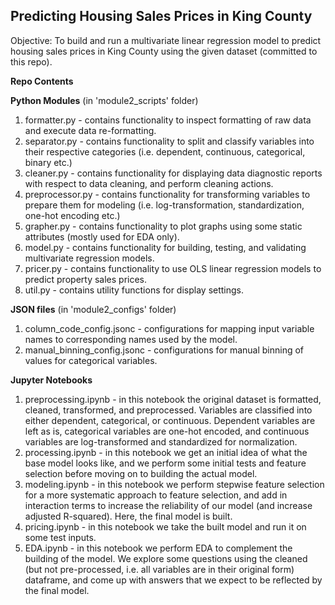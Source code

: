 ## Predicting Housing Sales Prices in King County
Objective: To build and run a multivariate linear regression model to predict housing sales prices in King County using the given dataset (committed to this repo).

**Repo Contents**

**Python Modules**
(in 'module2_scripts' folder)

1. formatter.py - contains functionality to inspect formatting of raw data and execute data re-formatting.
2. separator.py - contains functionality to split and classify variables into their respective categories (i.e. dependent, continuous, categorical, binary etc.)
3. cleaner.py - contains functionality for displaying data diagnostic reports with respect to data cleaning, and perform cleaning actions.
4. preprocessor.py - contains functionality for transforming variables to prepare them for modeling (i.e. log-transformation, standardization, one-hot encoding etc.)
5. grapher.py - contains functionality to plot graphs using some static attributes (mostly used for EDA only). 
6. model.py - contains functionality for building, testing, and validating multivariate regression models.
7. pricer.py - contains functionality to use OLS linear regression models to predict property sales prices.
8. util.py - contains utility functions for display settings.

**JSON files**
(in 'module2_configs' folder)
1. column_code_config.jsonc - configurations for mapping input variable names to corresponding names used by the model.
2. manual_binning_config.jsonc - configurations for manual binning of values for categorical variables.

**Jupyter Notebooks**
1. preprocessing.ipynb - in this notebook the original dataset is formatted, cleaned, transformed, and preprocessed. Variables are classified into either dependent, categorical, or continuous. Dependent variables are left as is, categorical variables are one-hot encoded, and continuous variables are log-transformed and standardized for normalization. 
2. processing.ipynb - in this notebook we get an initial idea of what the base model looks like, and we perform some initial tests and feature selection before moving on to building the actual model. 
3. modeling.ipynb - in this notebook we perform stepwise feature selection for a more systematic approach to feature selection, and add in interaction terms to increase the reliability of our model (and increase adjusted R-squared). Here, the final model is built. 
4. pricing.ipynb - in this notebook we take the built model and run it on some test inputs. 
5. EDA.ipynb - in this notebook we perform EDA to complement the building of the model. We explore some questions using the cleaned (but not pre-processed, i.e. all variables are in their original form) dataframe, and come up with answers that we expect to be reflected by the final model. 


